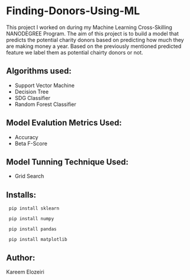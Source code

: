 # Finding-Donors-Using-ML
This project I worked on during my Machine Learning Cross-Skilling NANODEGREE Program. The aim of this project is to build a model that predicts the potential charity donors based on predicting how much they are making money a year. Based on the previously mentioned predicted feature we label them as potential chairty donors or not.
    
## Algorithms used:
- Support Vector Machine
- Decision Tree
- SDG Classifier
- Random Forest Classifier

## Model Evalution Metrics Used:
- Accuracy
- Beta F-Score

## Model Tunning Technique Used:
- Grid Search

## Installs:
``` pip install sklearn```

``` pip install numpy```

``` pip install pandas```

``` pip install matplotlib```


## Author:
Kareem Elozeiri
